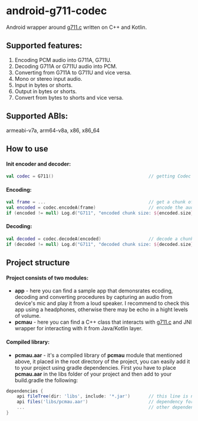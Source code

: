 # android-g711-codec
Android wrapper around [g711.c](http://www.speech.kth.se/cost250/refsys/v1.0/src/g711.c) written on C++ and Kotlin.

## Supported features:
1. Encoding PCM audio into G711A, G711U.
2. Decoding G711A or G711U audio into PCM.
3. Converting from G711A to G711U and vice versa.
4. Mono or stereo input audio.
5. Input in bytes or shorts.
6. Output in bytes or shorts.
7. Convert from bytes to shorts and vice versa.

## Supported ABIs:
armeabi-v7a, arm64-v8a, x86, x86_64

## How to use

#### Init encoder and decoder:
```kotlin
val codec = G711()                                    // getting Codec instance
```

#### Encoding:
```kotlin
val frame = ...                                       // get a chunk of audio from some source as an array of bytes or shorts
val encoded = codec.encodeA(frame)                    // encode the audio chunk into G711A (for G711U use encodeU(...) method) 
if (encoded != null) Log.d("G711", "encoded chunk size: ${encoded.size}")
```

#### Decoding:
```kotlin
val decoded = codec.decodeA(encoded)                  // decode a chunk of audio from G711A (for G711U use decodeU(...) method) into PCM
if (decoded != null) Log.d("G711", "decoded chunk size: ${decoded.size}")
```

## Project structure
#### Project consists of two modules:
- **app** - here you can find a sample app that demonsrates ecoding, decoding and converting procedures by capturing an audio from device's mic and play it from a loud speaker. I recommend to check this app using a headphones, otherwise there may be echo in a hight levels of volume.
- **pcmau** - here you can find a C++ class that interacts with [g711.c](http://www.speech.kth.se/cost250/refsys/v1.0/src/g711.c) and JNI wrapper for interacting with it from Java/Kotlin layer.

#### Compiled library:
- **pcmau.aar** - it's a compiled library of **pcmau** module that mentioned above, it placed in the root directory of the project, you can easily add it to your project using gradle dependencies. First you have to place **pcmau.aar** in the libs folder of your project and then add to your build.gradle the following:
````groovy
dependencies {
    api fileTree(dir: 'libs', include: '*.jar')       // this line is necessary in order to allow gradle to take pcmau.aar from "libs" dir
    api files('libs/pcmau.aar')                       // dependency for pcmau.aar library
    ...                                               // other dependencies
}
````
